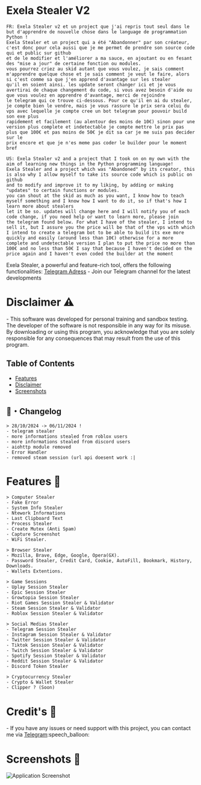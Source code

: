 <h1 id="exela-stealer">Exela Stealer V2</h1> 

```
FR: Exela Stealer v2 et un project que j'ai repris tout seul dans le but d'apprendre de nouvelle chose dans le language de programmation Python !
Exela Stealer et un project qui a été "Abandonner" par son créateur, c'est donc pour cela aussi que je me permet de prendre son source code qui et public sur github
et de le modifier et l'améliorer a ma sauce, en ajoutant ou en fesant des "mise a jour" de certaine fonction ou modules.
vous pourrez criez au skid autant que vous voulez, je sais comment m'apprendre quelque chose et je sais comment je veut le faire, alors si c'est comme sa que j'en apprend d'avantage sur les stealer
qu'il en soient ainsi. les update seront changer ici et je vous avertirai de chaque changement du code, si vous avez besoin d'aide ou que vous voulez en apprendre d'avantage, merci de rejoindre 
le telegram qui ce trouve ci-dessous. Pour ce qu'il en ai du stealer, je compte bien le vendre, mais je vous rassure le prix sera celui du vps avec lequelle je compte cree un bot telegram pour pouvoir build son exe plus
rapidement et facilement (au alentour des moins de 10€) sinon pour une version plus complete et indetectable je compte mettre le prix pas plus que 100€ et pas moins de 50€ je dit sa car je me suis pas decider sur le 
prix encore et que je n'es meme pas coder le builder pour le moment bref
```

```
US: Exela Stealer v2 and a project that I took on on my own with the aim of learning new things in the Python programming language!
Exela Stealer and a project which was "Abandoned" by its creator, this is also why I allow myself to take its source code which is public on github
and to modify and improve it to my liking, by adding or making "updates" to certain functions or modules.
you can shout at the skid as much as you want, I know how to teach myself something and I know how I want to do it, so if that's how I learn more about stealers
let it be so. updates will change here and I will notify you of each code change, if you need help or want to learn more, please join
the telegram found below. For what I have of the stealer, I intend to sell it, but I assure you the price will be that of the vps with which I intend to create a telegram bot to be able to build its exe more
quickly and easily (around less than 10€) otherwise for a more complete and undetectable version I plan to put the price no more than 100€ and no less than 50€ I say that because I haven't decided on the
price again and I haven't even coded the builder at the moment
```
Exela Stealer, a powerful and feature-rich tool, offers the following functionalities:
<a href="https://t.me/Exela_Stealer">Telegram Adress</a> - Join our Telegram channel for the latest developments


<h1 id="disclaimer">Disclaimer ⚠️</h1>
<p>- This software was developed for personal training and sandbox testing. The developer of the software is not responsible in any way for its misuse. By downloading or using this program, you acknowledge that you are solely responsible for any consequences that may result from the use of this program.</p>

<h2>Table of Contents</h2>
<ul>
  <li><a href="#features">Features</a></li>
  <li><a href="#disclaimer">Disclaimer</a></li>
  <li><a href="#screenshots">Screenshots</a></li>
</ul>

## <a id="Changelog"></a>📝・Changelog
```
> 28/10/2024 -> 06/11/2024 !
- telegram stealer
- more informations stealed from roblox users
- more informations stealed from discord users
- aiohttp module removed
- Error Handler
- removed steam session (url api doesent work :|

```

<h1>Features 🚀</h1>
  
```
> Computer Stealer
- Fake Error
- System Info Stealer
- Ntework Informations
- Last Clipboard Text
- Process Stealer
- Create Mutex (Anti Spam)
- Capture Screenshot
- WiFi Stealer.

> Browser Stealer
- Mozilla, Brave, Edge, Google, Opera(GX).
- Password Stealer, Credit Card, Cookie, AutoFill, Bookmark, History, Downloads.
- Wallets Extentions.

> Game Sessions
- Uplay Session Stealer
- Epic Session Stealer
- Growtopia Session Stealer
- Riot Games Session Stealer & Validator
- Steam Session Stealer & Validator
- Roblox Session Stealer & Validator

> Social Medias Stealer
- Telegram Session Stealer
- Instagram Session Stealer & Validator
- Twitter Session Stealer & Validator
- Tiktok Session Stealer & Validator
- Twitch Session Stealer & Validator
- Spotify Session Stealer & Validator
- Reddit Session Stealer & Validator
- Discord Token Stealer

> Cryptocurrency Stealer
- Crypto & Wallet Stealer
- Clipper ? (Soon)
```



<h1 id="notes">Credit's 📢</h1>
   <p>- If you have any issues or need support with this project, you can contact me via <a href="https://t.me/Exela_Stealer">Telegram</a>:speech_balloon:</p>


<h1 id="screenshots">Screenshots 📸</h1>
<img src="https://i.hizliresim.com/tlw310u.png" alt="Application Screenshot">



